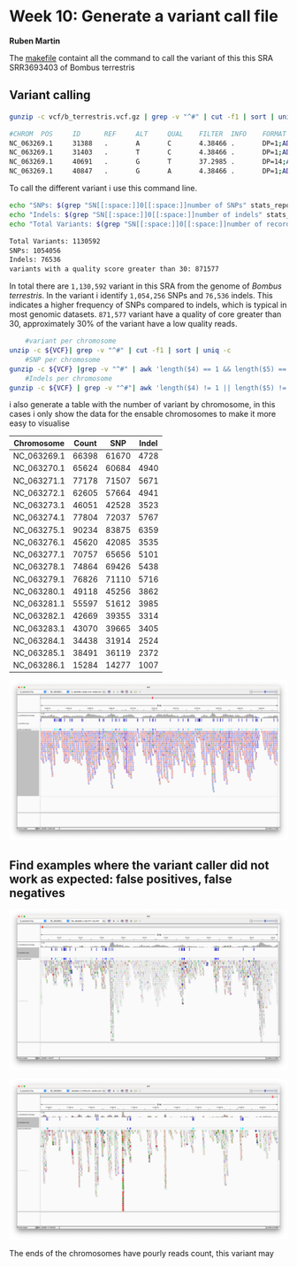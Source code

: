 # Week 10: Generate a variant call file
**Ruben Martin**

The [makefile](https://https://github.com/B-ruben95/Bioinformatic/blob/main/HW10/Makefile) containt all the command to call the variant of this this SRA SRR3693403 of Bombus terrestris

## Variant calling

```bash
gunzip -c vcf/b_terrestris.vcf.gz | grep -v "^#" | cut -f1 | sort | uniq -c
```
```bash
#CHROM  POS     ID      REF     ALT     QUAL    FILTER  INFO    FORMAT  bam/b_terrestris.bam
NC_063269.1     31388   .       A       C       4.38466 .       DP=1;AD=0,1;SGB=-0.379885;MQ0F=0;AC=2;AN=2;DP4=0,0,1,0;MQ=32    GT:PL:DP:SP:ADF:ADR:AD:GQ       1/1:32,3,0:1:0:0,1:0,0:0,1:127
NC_063269.1     31403   .       T       C       4.38466 .       DP=1;AD=0,1;SGB=-0.379885;MQ0F=0;AC=2;AN=2;DP4=0,0,1,0;MQ=32    GT:PL:DP:SP:ADF:ADR:AD:GQ       1/1:32,3,0:1:0:0,1:0,0:0,1:127
NC_063269.1     40691   .       G       T       37.2985 .       DP=14;AD=11,3;VDB=0.460446;SGB=-0.511536;RPBZ=-1.47915;MQBZ=3.22351;MQSBZ=-3.54897;BQBZ=-0.894167;SCBZ=0;MQ0F=0.714286;AC=2;AN=2;DP4=1,10,3,0;MQ=8      GT:PL:DP:SP:ADF:ADR:AD:GQ        1/1:65,9,0:14:20:1,3:10,0:11,3:127
NC_063269.1     40847   .       G       A       4.38466 .       DP=1;AD=0,1;SGB=-0.379885;MQ0F=0;AC=2;AN=2;DP4=0,0,0,1;MQ=32    GT:PL:DP:SP:ADF:ADR:AD:GQ       1/1:32,3,0:1:0:0,0:0,1:0,1:127
```
To call the different variant i use this command line.

```bash
echo "SNPs: $(grep "SN[[:space:]]0[[:space:]]number of SNPs" stats_report.txt | awk '{print $6}')"
echo "Indels: $(grep "SN[[:space:]]0[[:space:]]number of indels" stats_report.txt | awk '{print $6}')"
echo "Total Variants: $(grep "SN[[:space:]]0[[:space:]]number of records" stats_report.txt | awk '{print $6}')"
```

```bash
Total Variants: 1130592
SNPs: 1054056
Indels: 76536
variants with a quality score greater than 30: 871577

```
In total there are `1,130,592` variant in this SRA from the genome of *Bombus terrestris*. In the variant i identify  `1,054,256` SNPs and `76,536` indels. This indicates a higher frequency of SNPs compared to indels, which is typical in most genomic datasets. 
`871,577` variant have a quality of core greater than 30, approximately 30% of the variant have a low quality reads.

```bash
    #variant per chromosome
unzip -c ${VCF}| grep -v "^#" | cut -f1 | sort | uniq -c
    #SNP per chromosome
gunzip -c ${VCF} |grep -v "^#" | awk 'length($4) == 1 && length($5) == 1' | cut -f1 | sort | uniq -c
    #Indels per chromosome
gunzip -c ${VCF} | grep -v "^#"| awk 'length($4) != 1 || length($5) != 1' | cut -f1 | sort | uniq -c
```

i also generate a table with the number of variant by chromosome, in this cases i only show the data for the ensable chromosomes to make it more easy to visualise 

| Chromosome   | Count  |  SNP  | Indel |
|--------------|--------|-------|-------|
| NC_063269.1  | 66398  | 61670 | 4728  |
| NC_063270.1  | 65624  | 60684 | 4940  |
| NC_063271.1  | 77178  | 71507 | 5671  |
| NC_063272.1  | 62605  | 57664 | 4941  |
| NC_063273.1  | 46051  | 42528 | 3523  |
| NC_063274.1  | 77804  | 72037 | 5767  |
| NC_063275.1  | 90234  | 83875 | 6359  |
| NC_063276.1  | 45620  | 42085 | 3535  |
| NC_063277.1  | 70757  | 65656 | 5101  |
| NC_063278.1  | 74864  | 69426 | 5438  |
| NC_063279.1  | 76826  | 71110 | 5716  |
| NC_063280.1  | 49118  | 45256 | 3862  |
| NC_063281.1  | 55597  | 51612 | 3985  |
| NC_063282.1  | 42669  | 39355 | 3314  |
| NC_063283.1  | 43070  | 39665 | 3405  |
| NC_063284.1  | 34438  | 31914 | 2524  |
| NC_063285.1  | 38491  | 36119 | 2372  |
| NC_063286.1  | 15284  | 14277 | 1007  |

![IGV](https://github.com/B-ruben95/Bioinformatic/blob/main/HW10/image/Screenshot%202024-11-10%20at%2016.14.21.png?raw=true)

## Find examples where the variant caller did not work as expected: false positives, false negatives

![IGV](https://github.com/B-ruben95/Bioinformatic/blob/main/HW10/image/Screenshot%202024-11-10%20at%2022.53.42.png?raw=true)

![IGV](https://github.com/B-ruben95/Bioinformatic/blob/main/HW10/image/Screenshot%202024-11-10%20at%2022.53.51.png?raw=true)

The ends of the chromosomes have pourly reads count, this variant may 